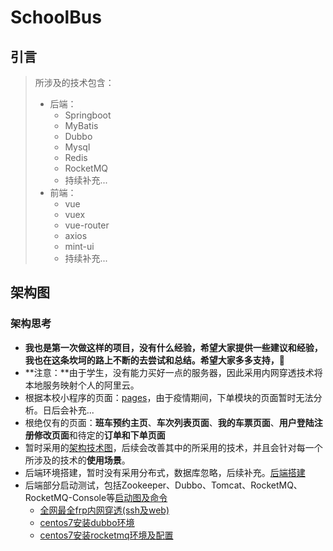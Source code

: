 # SchoolBus

## 引言

> 所涉及的技术包含：
>
> - 后端：
>   - Springboot
>   - MyBatis
>   - Dubbo
>   - Mysql
>   - Redis
>   - RocketMQ
>   - 持续补充...
> - 前端：
>   - vue
>   - vuex
>   - vue-router
>   - axios
>   - mint-ui
>   - 持续补充...


## 架构图

### 架构思考

- **我也是第一次做这样的项目，没有什么经验，希望大家提供一些建议和经验，我也在这条坎坷的路上不断的去尝试和总结。希望大家多多支持，🙏**
- **注意：**由于学生，没有能力买好一点的服务器，因此采用内网穿透技术将本地服务映射个人的阿里云。
- 根据本校小程序的页面：[pages](https://www.processon.com/view/link/5e4eb17ae4b0e415c2756fd5)，由于疫情期间，下单模块的页面暂时无法分析。日后会补充...
- 根绝仅有的页面：**班车预约主页**、**车次列表页面**、**我的车票页面**、**用户登陆注册修改页面**和待定的**订单和下单页面**
- 暂时采用的[架构技术图](https://www.processon.com/view/link/5e4eb5cde4b0a802afb2787c)，后续会改善其中的所采用的技术，并且会针对每一个所涉及的技术的**使用场景**。
- 后端环境搭建，暂时没有采用分布式，数据库忽略，后续补充。[后端搭建](https://www.processon.com/view/link/5e4f7c6ce4b0d4dc87667203)
- 后端部分启动测试，包括Zookeeper、Dubbo、Tomcat、RocketMQ、RocketMQ-Console等[启动图及命令](https://www.processon.com/view/link/5e500788e4b0cc44b5a570eb)
  - [全网最全frp内网穿透(ssh及web)]([https://github.com/DreamCats/JavaBooks/blob/master/Tools/frp/%E5%85%A8%E7%BD%91%E6%9C%80%E5%85%A8frp%E5%86%85%E7%BD%91%E7%A9%BF%E9%80%8F(ssh%E5%8F%8Aweb).md](https://github.com/DreamCats/JavaBooks/blob/master/Tools/frp/全网最全frp内网穿透(ssh及web).md))
  - [centos7安装dubbo环境]([https://github.com/DreamCats/JavaBooks/blob/master/Tools/dubbo/centos7%E5%AE%89%E8%A3%85dubbo%E7%8E%AF%E5%A2%83.md](https://github.com/DreamCats/JavaBooks/blob/master/Tools/dubbo/centos7安装dubbo环境.md))
  - [centos7安装rocketmq环境及配置]([https://github.com/DreamCats/JavaBooks/blob/master/Tools/rocketmq/centos7%E5%AE%89%E8%A3%85rocketmq%E5%8F%8A%E9%85%8D%E7%BD%AE.md](https://github.com/DreamCats/JavaBooks/blob/master/Tools/rocketmq/centos7安装rocketmq及配置.md))
